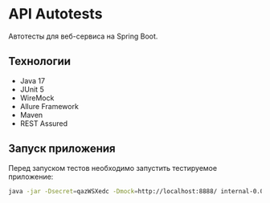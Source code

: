 # API Autotests

Автотесты для веб-сервиса на Spring Boot.

## Технологии
- Java 17
- JUnit 5
- WireMock
- Allure Framework
- Maven
- REST Assured

## Запуск приложения

Перед запуском тестов необходимо запустить тестируемое приложение:

```bash
java -jar -Dsecret=qazWSXedc -Dmock=http://localhost:8888/ internal-0.0.1-SNAPSHOT.jar